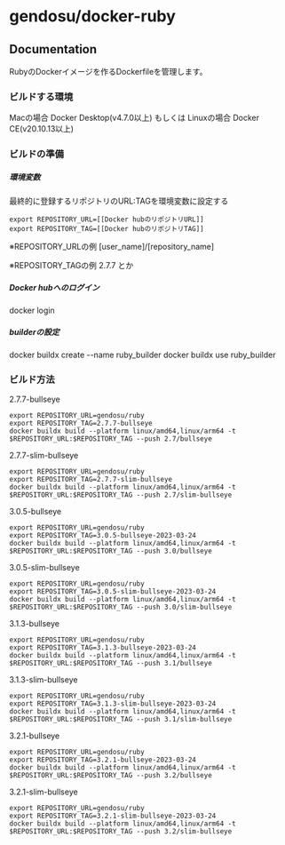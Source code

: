 # gendosu/docker-ruby

## Documentation

RubyのDockerイメージを作るDockerfileを管理します。

### ビルドする環境

Macの場合
Docker Desktop(v4.7.0以上)
もしくは
Linuxの場合
Docker CE(v20.10.13以上)

### ビルドの準備

##### 環境変数

最終的に登録するリポジトリのURL:TAGを環境変数に設定する

```
export REPOSITORY_URL=[[Docker hubのリポジトリURL]]
export REPOSITORY_TAG=[[Docker hubのリポジトリTAG]]
```

※REPOSITORY_URLの例
[user_name]/[repository_name]

※REPOSITORY_TAGの例
2.7.7
とか

##### Docker hubへのログイン

docker login

##### builderの設定

docker buildx create --name ruby_builder
docker buildx use ruby_builder

### ビルド方法

2.7.7-bullseye
```
export REPOSITORY_URL=gendosu/ruby
export REPOSITORY_TAG=2.7.7-bullseye
docker buildx build --platform linux/amd64,linux/arm64 -t $REPOSITORY_URL:$REPOSITORY_TAG --push 2.7/bullseye
```
2.7.7-slim-bullseye
```
export REPOSITORY_URL=gendosu/ruby
export REPOSITORY_TAG=2.7.7-slim-bullseye
docker buildx build --platform linux/amd64,linux/arm64 -t $REPOSITORY_URL:$REPOSITORY_TAG --push 2.7/slim-bullseye
```

3.0.5-bullseye
```
export REPOSITORY_URL=gendosu/ruby
export REPOSITORY_TAG=3.0.5-bullseye-2023-03-24
docker buildx build --platform linux/amd64,linux/arm64 -t $REPOSITORY_URL:$REPOSITORY_TAG --push 3.0/bullseye
```
3.0.5-slim-bullseye
```
export REPOSITORY_URL=gendosu/ruby
export REPOSITORY_TAG=3.0.5-slim-bullseye-2023-03-24
docker buildx build --platform linux/amd64,linux/arm64 -t $REPOSITORY_URL:$REPOSITORY_TAG --push 3.0/slim-bullseye
```

3.1.3-bullseye
```
export REPOSITORY_URL=gendosu/ruby
export REPOSITORY_TAG=3.1.3-bullseye-2023-03-24
docker buildx build --platform linux/amd64,linux/arm64 -t $REPOSITORY_URL:$REPOSITORY_TAG --push 3.1/bullseye
```
3.1.3-slim-bullseye
```
export REPOSITORY_URL=gendosu/ruby
export REPOSITORY_TAG=3.1.3-slim-bullseye-2023-03-24
docker buildx build --platform linux/amd64,linux/arm64 -t $REPOSITORY_URL:$REPOSITORY_TAG --push 3.1/slim-bullseye
```

3.2.1-bullseye
```
export REPOSITORY_URL=gendosu/ruby
export REPOSITORY_TAG=3.2.1-bullseye-2023-03-24
docker buildx build --platform linux/amd64,linux/arm64 -t $REPOSITORY_URL:$REPOSITORY_TAG --push 3.2/bullseye
```
3.2.1-slim-bullseye
```
export REPOSITORY_URL=gendosu/ruby
export REPOSITORY_TAG=3.2.1-slim-bullseye-2023-03-24
docker buildx build --platform linux/amd64,linux/arm64 -t $REPOSITORY_URL:$REPOSITORY_TAG --push 3.2/slim-bullseye
```
